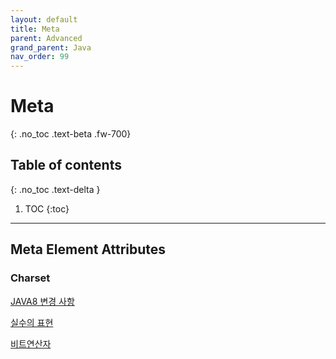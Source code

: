 ```yaml
---
layout: default
title: Meta
parent: Advanced
grand_parent: Java
nav_order: 99
---
```


# Meta 
{: .no_toc .text-beta .fw-700}

## Table of contents
{: .no_toc .text-delta }

1. TOC
{:toc}

---

## Meta Element Attributes

### Charset

[JAVA8 변경 사항](http://tcpschool.com/java/java_intro_java8)

[실수의 표현](http://tcpschool.com/java/java_datatype_floatingPointNumber)

[비트연산자](http://tcpschool.com/java/java_operator_bitwise)